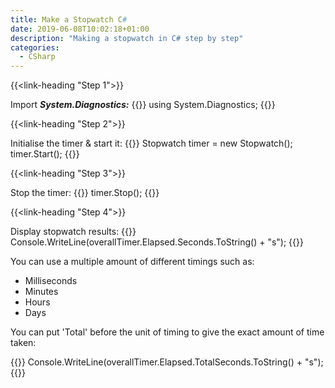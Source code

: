 ```yaml
---
title: Make a Stopwatch C#
date: 2019-06-08T10:02:18+01:00
description: "Making a stopwatch in C# step by step"
categories:
  - CSharp
---
```


{{<link-heading "Step 1">}}

Import ***System.Diagnostics:***
{{<highlight cs>}}
using System.Diagnostics;
{{</highlight>}}

{{<link-heading "Step 2">}}

Initialise the timer & start it:
{{<highlight cs>}}
Stopwatch timer = new Stopwatch();
timer.Start();
{{</highlight>}}

{{<link-heading "Step 3">}}

Stop the timer:
{{<highlight cs>}}
timer.Stop();
{{</highlight>}}

{{<link-heading "Step 4">}}

Display stopwatch results:
{{<highlight cs>}}
Console.WriteLine(overallTimer.Elapsed.Seconds.ToString() + "s");
{{</highlight>}}

You can use a multiple amount of different timings such as:

  - Milliseconds
  - Minutes
  - Hours
  - Days

You can put 'Total' before the unit of timing to give the exact amount of time
taken:

{{<highlight cs>}}
Console.WriteLine(overallTimer.Elapsed.TotalSeconds.ToString() + "s");
{{</highlight>}}
